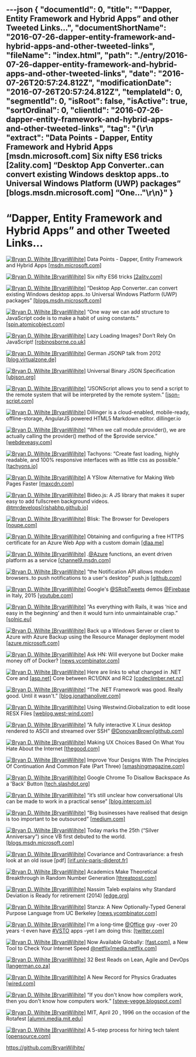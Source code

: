 ---json
{
  "documentId": 0,
  "title": "“Dapper, Entity Framework and Hybrid Apps” and other Tweeted Links…",
  "documentShortName": "2016-07-26-dapper-entity-framework-and-hybrid-apps-and-other-tweeted-links",
  "fileName": "index.html",
  "path": "./entry/2016-07-26-dapper-entity-framework-and-hybrid-apps-and-other-tweeted-links",
  "date": "2016-07-26T20:57:24.812Z",
  "modificationDate": "2016-07-26T20:57:24.812Z",
  "templateId": 0,
  "segmentId": 0,
  "isRoot": false,
  "isActive": true,
  "sortOrdinal": 0,
  "clientId": "2016-07-26-dapper-entity-framework-and-hybrid-apps-and-other-tweeted-links",
  "tag": "{\r\n  \"extract\": \"Data Points - Dapper, Entity Framework and Hybrid Apps [msdn.microsoft.com] Six nifty ES6 tricks [2ality.com] “Desktop App Converter..can convert existing Windows desktop apps..to Universal Windows Platform (UWP) packages” [blogs.msdn.microsoft.com] “One...\"\r\n}"
}
---

# “Dapper, Entity Framework and Hybrid Apps” and other Tweeted Links…

[<img alt="Bryan D. Wilhite [BryanWilhite]" src="https://songhay.blob.core.windows.net/shared-social-twitter/BryanWilhite.jpeg">](http://songhayblog.azurewebsites.net/ "Bryan D. Wilhite [BryanWilhite]") Data Points - Dapper, Entity Framework and Hybrid Apps [[msdn.microsoft.com]](https://msdn.microsoft.com/en-us/magazine/mt703432.aspx)

[<img alt="Bryan D. Wilhite [BryanWilhite]" src="https://songhay.blob.core.windows.net/shared-social-twitter/BryanWilhite.jpeg">](http://songhayblog.azurewebsites.net/ "Bryan D. Wilhite [BryanWilhite]") Six nifty ES6 tricks [[2ality.com]](http://www.2ality.com/2016/05/six-nifty-es6-tricks.html)

[<img alt="Bryan D. Wilhite [BryanWilhite]" src="https://songhay.blob.core.windows.net/shared-social-twitter/BryanWilhite.jpeg">](http://songhayblog.azurewebsites.net/ "Bryan D. Wilhite [BryanWilhite]") “Desktop App Converter..can convert existing Windows desktop apps..to Universal Windows Platform (UWP) packages” [[blogs.msdn.microsoft.com]](https://blogs.msdn.microsoft.com/visualstudio/2016/05/17/new-desktop-to-uwp-packaging-project-for-visual-studio-15/)

[<img alt="Bryan D. Wilhite [BryanWilhite]" src="https://songhay.blob.core.windows.net/shared-social-twitter/BryanWilhite.jpeg">](http://songhayblog.azurewebsites.net/ "Bryan D. Wilhite [BryanWilhite]") “One way we can add structure to JavaScript code is to make a habit of using constants.” [[spin.atomicobject.com]](https://spin.atomicobject.com/2016/05/18/undefined-is-not-a-function/)

[<img alt="Bryan D. Wilhite [BryanWilhite]" src="https://songhay.blob.core.windows.net/shared-social-twitter/BryanWilhite.jpeg">](http://songhayblog.azurewebsites.net/ "Bryan D. Wilhite [BryanWilhite]") Lazy Loading Images? Don’t Rely On JavaScript! [[robinosborne.co.uk]](http://robinosborne.co.uk/2016/05/16/lazy-loading-images-dont-rely-on-javascript/)

[<img alt="Bryan D. Wilhite [BryanWilhite]" src="https://songhay.blob.core.windows.net/shared-social-twitter/BryanWilhite.jpeg">](http://songhayblog.azurewebsites.net/ "Bryan D. Wilhite [BryanWilhite]") German JSONP talk from 2012 [[blog.virtualzone.de]](http://blog.virtualzone.de/2012/04/cross-domain-ajax-requests-embedding.html)

[<img alt="Bryan D. Wilhite [BryanWilhite]" src="https://songhay.blob.core.windows.net/shared-social-twitter/BryanWilhite.jpeg">](http://songhayblog.azurewebsites.net/ "Bryan D. Wilhite [BryanWilhite]") Universal Binary JSON Specification [[ubjson.org]](http://ubjson.org/)

[<img alt="Bryan D. Wilhite [BryanWilhite]" src="https://songhay.blob.core.windows.net/shared-social-twitter/BryanWilhite.jpeg">](http://songhayblog.azurewebsites.net/ "Bryan D. Wilhite [BryanWilhite]") “JSONScript allows you to send a script to the remote system that will be interpreted by the remote system.” [[json-script.com]](http://www.json-script.com/)

[<img alt="Bryan D. Wilhite [BryanWilhite]" src="https://songhay.blob.core.windows.net/shared-social-twitter/BryanWilhite.jpeg">](http://songhayblog.azurewebsites.net/ "Bryan D. Wilhite [BryanWilhite]") Dillinger is a cloud-enabled, mobile-ready, offline-storage, AngularJS powered HTML5 Markdown editor. dillinger.io

[<img alt="Bryan D. Wilhite [BryanWilhite]" src="https://songhay.blob.core.windows.net/shared-social-twitter/BryanWilhite.jpeg">](http://songhayblog.azurewebsites.net/ "Bryan D. Wilhite [BryanWilhite]") “When we call module.provider(), we are actually calling the provider() method of the $provide service.” [[webdeveasy.com]](http://www.webdeveasy.com/service-providers-in-angularjs-and-logger-implementation/)

[<img alt="Bryan D. Wilhite [BryanWilhite]" src="https://songhay.blob.core.windows.net/shared-social-twitter/BryanWilhite.jpeg">](http://songhayblog.azurewebsites.net/ "Bryan D. Wilhite [BryanWilhite]") Tachyons: “Create fast loading, highly readable, and 100% responsive interfaces with as little css as possible.” [[tachyons.io]](http://tachyons.io/)

[<img alt="Bryan D. Wilhite [BryanWilhite]" src="https://songhay.blob.core.windows.net/shared-social-twitter/BryanWilhite.jpeg">](http://songhayblog.azurewebsites.net/ "Bryan D. Wilhite [BryanWilhite]") A YSlow Alternative for Making Web Pages Faster [[maxcdn.com]](https://www.maxcdn.com/blog/coach-yslow-alternative/)

[<img alt="Bryan D. Wilhite [BryanWilhite]" src="https://songhay.blob.core.windows.net/shared-social-twitter/BryanWilhite.jpeg">](http://songhayblog.azurewebsites.net/ "Bryan D. Wilhite [BryanWilhite]") Bideo.js: A JS library that makes it super easy to add fullscreen background videos. [@tmrdevelops](http://twitter.com/tmrdevelops)[[rishabhp.github.io]](http://rishabhp.github.io/bideo.js/)

[<img alt="Bryan D. Wilhite [BryanWilhite]" src="https://songhay.blob.core.windows.net/shared-social-twitter/BryanWilhite.jpeg">](http://songhayblog.azurewebsites.net/ "Bryan D. Wilhite [BryanWilhite]") Blisk: The Browser for Developers [[noupe.com]](http://www.noupe.com/design/blisk-browser-developers-97594.html)

[<img alt="Bryan D. Wilhite [BryanWilhite]" src="https://songhay.blob.core.windows.net/shared-social-twitter/BryanWilhite.jpeg">](http://songhayblog.azurewebsites.net/ "Bryan D. Wilhite [BryanWilhite]") Obtaining and configuring a free HTTPS certificate for an Azure Web App with a custom domain [[dlaa.me]](http://dlaa.me/blog/post/letsencrypt)

[<img alt="Bryan D. Wilhite [BryanWilhite]" src="https://songhay.blob.core.windows.net/shared-social-twitter/BryanWilhite.jpeg">](http://songhayblog.azurewebsites.net/ "Bryan D. Wilhite [BryanWilhite]") .[@Azure](http://twitter.com/Azure) functions, an event driven platform as a service [[channel9.msdn.com]](https://channel9.msdn.com/Shows/Web-Hack-Wednesday/Azure-Functions)

[<img alt="Bryan D. Wilhite [BryanWilhite]" src="https://songhay.blob.core.windows.net/shared-social-twitter/BryanWilhite.jpeg">](http://songhayblog.azurewebsites.net/ "Bryan D. Wilhite [BryanWilhite]") “the Notification API allows modern browsers..to push notifications to a user's desktop” push.js [[github.com]](https://github.com/Nickersoft/push.js)

[<img alt="Bryan D. Wilhite [BryanWilhite]" src="https://songhay.blob.core.windows.net/shared-social-twitter/BryanWilhite.jpeg">](http://songhayblog.azurewebsites.net/ "Bryan D. Wilhite [BryanWilhite]") Google's [@SRobTweets](http://twitter.com/SRobTweets) demos [@Firebase](http://twitter.com/Firebase) in Italy, 2015 [[youtube.com]](https://www.youtube.com/watch?v=HS3Xqd3_xtU)

[<img alt="Bryan D. Wilhite [BryanWilhite]" src="https://songhay.blob.core.windows.net/shared-social-twitter/BryanWilhite.jpeg">](http://songhayblog.azurewebsites.net/ "Bryan D. Wilhite [BryanWilhite]") “As everything with Rails, it was ‘nice and easy in the beginning’ and then it would turn into unmaintainable crap.” [[solnic.eu]](http://solnic.eu/2016/05/22/my-time-with-rails-is-up.html)

[<img alt="Bryan D. Wilhite [BryanWilhite]" src="https://songhay.blob.core.windows.net/shared-social-twitter/BryanWilhite.jpeg">](http://songhayblog.azurewebsites.net/ "Bryan D. Wilhite [BryanWilhite]") Back up a Windows Server or client to Azure with Azure Backup using the Resource Manager deployment model [[azure.microsoft.com]](https://azure.microsoft.com/en-us/documentation/articles/backup-configure-vault/)

[<img alt="Bryan D. Wilhite [BryanWilhite]" src="https://songhay.blob.core.windows.net/shared-social-twitter/BryanWilhite.jpeg">](http://songhayblog.azurewebsites.net/ "Bryan D. Wilhite [BryanWilhite]") Ask HN: Will everyone but Docker make money off of Docker? [[news.ycombinator.com]](https://news.ycombinator.com/item?id=11756590)

[<img alt="Bryan D. Wilhite [BryanWilhite]" src="https://songhay.blob.core.windows.net/shared-social-twitter/BryanWilhite.jpeg">](http://songhayblog.azurewebsites.net/ "Bryan D. Wilhite [BryanWilhite]") Here are links to what changed in .NET Core and [[asp.net]](http://ASP.NET) Core between RC1/DNX and RC2 [[codeclimber.net.nz]](http://codeclimber.net.nz/archive/2016/05/18/The-NET-Core-RC2-stack-has-been-released-and-a.aspx)

[<img alt="Bryan D. Wilhite [BryanWilhite]" src="https://songhay.blob.core.windows.net/shared-social-twitter/BryanWilhite.jpeg">](http://songhayblog.azurewebsites.net/ "Bryan D. Wilhite [BryanWilhite]") “The .NET Framework was good. Really good. Until it wasn't.” [[blog.jonathanoliver.com]](http://blog.jonathanoliver.com/why-i-left-dot-net/)

[<img alt="Bryan D. Wilhite [BryanWilhite]" src="https://songhay.blob.core.windows.net/shared-social-twitter/BryanWilhite.jpeg">](http://songhayblog.azurewebsites.net/ "Bryan D. Wilhite [BryanWilhite]") Using Westwind.Globalization to edit loose RESX Files [[weblog.west-wind.com]](http://weblog.west-wind.com/posts/2016/May/18/Using-WestwindGlobalization-to-edit-loose-RESX-Files)

[<img alt="Bryan D. Wilhite [BryanWilhite]" src="https://songhay.blob.core.windows.net/shared-social-twitter/BryanWilhite.jpeg">](http://songhayblog.azurewebsites.net/ "Bryan D. Wilhite [BryanWilhite]") “A fully interactive X Linux desktop rendered to ASCII and streamed over SSH” [@DonovanBrown](http://twitter.com/DonovanBrown)[[github.com]](https://github.com/tombh/texttop)

[<img alt="Bryan D. Wilhite [BryanWilhite]" src="https://songhay.blob.core.windows.net/shared-social-twitter/BryanWilhite.jpeg">](http://songhayblog.azurewebsites.net/ "Bryan D. Wilhite [BryanWilhite]") Making UX Choices Based On What You Hate About the Internet [[thegood.com]](https://thegood.com/insights/making-ux-choices-based-on-what-you-hate-about-the-internet/)

[<img alt="Bryan D. Wilhite [BryanWilhite]" src="https://songhay.blob.core.windows.net/shared-social-twitter/BryanWilhite.jpeg">](http://songhayblog.azurewebsites.net/ "Bryan D. Wilhite [BryanWilhite]") Improve Your Designs With The Principles Of Continuation And Common Fate (Part Three) [[smashingmagazine.com]](https://www.smashingmagazine.com/2016/05/improve-your-designs-with-the-principles-of-continuation-and-common-fate-part-three/)

[<img alt="Bryan D. Wilhite [BryanWilhite]" src="https://songhay.blob.core.windows.net/shared-social-twitter/BryanWilhite.jpeg">](http://songhayblog.azurewebsites.net/ "Bryan D. Wilhite [BryanWilhite]") Google Chrome To Disallow Backspace As a 'Back' Button [[tech.slashdot.org]](https://tech.slashdot.org/story/16/05/19/2041232/google-chrome-to-disallow-backspace-as-a-back-button?utm_source=feedly1.0mainlinkanon&utm_medium=feed)

[<img alt="Bryan D. Wilhite [BryanWilhite]" src="https://songhay.blob.core.windows.net/shared-social-twitter/BryanWilhite.jpeg">](http://songhayblog.azurewebsites.net/ "Bryan D. Wilhite [BryanWilhite]") “it’s still unclear how conversational UIs can be made to work in a practical sense” [[blog.intercom.io]](https://blog.intercom.io/principles-bot-design/)

[<img alt="Bryan D. Wilhite [BryanWilhite]" src="https://songhay.blob.core.windows.net/shared-social-twitter/BryanWilhite.jpeg">](http://songhayblog.azurewebsites.net/ "Bryan D. Wilhite [BryanWilhite]") “Big businesses have realised that design is too important to be outsourced” [[medium.com]](https://medium.com/net-magazine/the-death-of-the-web-design-agency-a79dd531bee2)

[<img alt="Bryan D. Wilhite [BryanWilhite]" src="https://songhay.blob.core.windows.net/shared-social-twitter/BryanWilhite.jpeg">](http://songhayblog.azurewebsites.net/ "Bryan D. Wilhite [BryanWilhite]") Today marks the 25th (“Silver Anniversary”) since VB first debuted to the world. [[blogs.msdn.microsoft.com]](https://blogs.msdn.microsoft.com/dotnet/2016/05/20/happy-25th-birthday-vb/)

[<img alt="Bryan D. Wilhite [BryanWilhite]" src="https://songhay.blob.core.windows.net/shared-social-twitter/BryanWilhite.jpeg">](http://songhayblog.azurewebsites.net/ "Bryan D. Wilhite [BryanWilhite]") Covariance and Contravariance: a fresh look at an old issue [pdf] [[irif.univ-paris-diderot.fr]](https://www.irif.univ-paris-diderot.fr/~gc/papers/covcon-again.pdf)

[<img alt="Bryan D. Wilhite [BryanWilhite]" src="https://songhay.blob.core.windows.net/shared-social-twitter/BryanWilhite.jpeg">](http://songhayblog.azurewebsites.net/ "Bryan D. Wilhite [BryanWilhite]") Academics Make Theoretical Breakthrough in Random Number Generation [[threatpost.com]](https://threatpost.com/academics-make-theoretical-breakthrough-in-random-number-generation/118150/)

[<img alt="Bryan D. Wilhite [BryanWilhite]" src="https://songhay.blob.core.windows.net/shared-social-twitter/BryanWilhite.jpeg">](http://songhayblog.azurewebsites.net/ "Bryan D. Wilhite [BryanWilhite]") Nassim Taleb explains why Standard Deviation is Ready for retirement (2014) [[edge.org]](https://www.edge.org/response-detail/25401)

[<img alt="Bryan D. Wilhite [BryanWilhite]" src="https://songhay.blob.core.windows.net/shared-social-twitter/BryanWilhite.jpeg">](http://songhayblog.azurewebsites.net/ "Bryan D. Wilhite [BryanWilhite]") Stanza: A New Optionally-Typed General Purpose Language from UC Berkeley [[news.ycombinator.com]](https://news.ycombinator.com/item?id=11717561)

[<img alt="Bryan D. Wilhite [BryanWilhite]" src="https://songhay.blob.core.windows.net/shared-social-twitter/BryanWilhite.jpeg">](http://songhayblog.azurewebsites.net/ "Bryan D. Wilhite [BryanWilhite]") I'm a long-time [@Office](http://twitter.com/Office) guy -over 20 years -I even have [#VSTO](http://twitter.com/search?q=%23VSTO) apps -yet I am doing this: [[twitter.com]](http://twitter.com/BryanWilhite/status/733772297039839232/photo/1)

[<img alt="Bryan D. Wilhite [BryanWilhite]" src="https://songhay.blob.core.windows.net/shared-social-twitter/BryanWilhite.jpeg">](http://songhayblog.azurewebsites.net/ "Bryan D. Wilhite [BryanWilhite]") Now Available Globally: [[fast.com]](http://Fast.com), a New Tool to Check Your Internet Speed [@netflix](http://twitter.com/netflix)[[media.netflix.com]](https://media.netflix.com/en/company-blog/now-available-globally-fast-com-a-new-tool-to-check-your-internet-speed)

[<img alt="Bryan D. Wilhite [BryanWilhite]" src="https://songhay.blob.core.windows.net/shared-social-twitter/BryanWilhite.jpeg">](http://songhayblog.azurewebsites.net/ "Bryan D. Wilhite [BryanWilhite]") 32 Best Reads on Lean, Agile and DevOps [[langerman.co.za]](https://langerman.co.za/2016/05/17/32-best-reads-for-lean-agile-and-devops/)

[<img alt="Bryan D. Wilhite [BryanWilhite]" src="https://songhay.blob.core.windows.net/shared-social-twitter/BryanWilhite.jpeg">](http://songhayblog.azurewebsites.net/ "Bryan D. Wilhite [BryanWilhite]") A New Record for Physics Graduates [[wired.com]](http://www.wired.com/2016/05/new-record-number-physics-graduates/)

[<img alt="Bryan D. Wilhite [BryanWilhite]" src="https://songhay.blob.core.windows.net/shared-social-twitter/BryanWilhite.jpeg">](http://songhayblog.azurewebsites.net/ "Bryan D. Wilhite [BryanWilhite]") “If you don't know how compilers work, then you don't know how computers work.” [[steve-yegge.blogspot.com]](http://steve-yegge.blogspot.com/2007/06/rich-programmer-food.html)

[<img alt="Bryan D. Wilhite [BryanWilhite]" src="https://songhay.blob.core.windows.net/shared-social-twitter/BryanWilhite.jpeg">](http://songhayblog.azurewebsites.net/ "Bryan D. Wilhite [BryanWilhite]") MIT, April 20 , 1996 on the occasion of the Rotafest [[alumni.media.mit.edu]](http://alumni.media.mit.edu/~cahn/life/gian-carlo-rota-10-lessons.html)

[<img alt="Bryan D. Wilhite [BryanWilhite]" src="https://songhay.blob.core.windows.net/shared-social-twitter/BryanWilhite.jpeg">](http://songhayblog.azurewebsites.net/ "Bryan D. Wilhite [BryanWilhite]") A 5-step process for hiring tech talent [[opensource.com]](https://opensource.com/life/16/5/oscon-bitnami-erica-brescia)

<https://github.com/BryanWilhite/>
